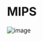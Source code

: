 # MIPS

![image](https://github.com/paolo-chiappini/mips/assets/109149820/65ae8739-e758-43fc-867a-d42f32396b5d)
